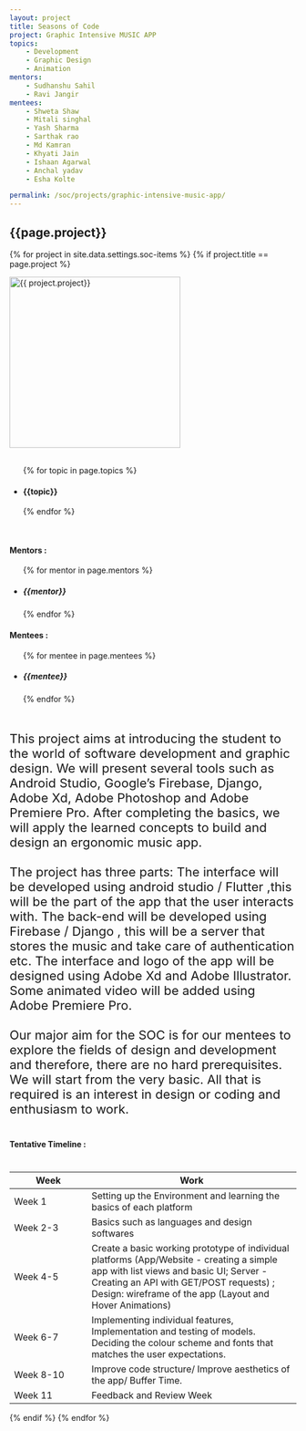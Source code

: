 ```yaml
---
layout: project
title: Seasons of Code
project: Graphic Intensive MUSIC APP
topics:
    - Development
    - Graphic Design
    - Animation
mentors:
    - Sudhanshu Sahil
    - Ravi Jangir          
mentees:
    - Shweta Shaw
    - Mitali singhal
    - Yash Sharma
    - Sarthak rao
    - Md Kamran
    - Khyati Jain
    - Ishaan Agarwal
    - Anchal yadav
    - Esha Kolte

permalink: /soc/projects/graphic-intensive-music-app/
---
```


<h2 class="display1 m-3 p-3 text-center">{{page.project}}</h2>

{% for project in site.data.settings.soc-items %}
{% if project.title == page.project %}
<div>
    <img src="{{ site.baseurl }}/{{ project.image }}"  width = "300" height="300" alt="{{ project.project}}" class="border rounded img-soc">
</div>
<div>
    <br>
    <ul>
        {% for topic in page.topics %}
        <li><h4 class="text-primary text-center">{{topic}}</h4></li>
        {% endfor %}
    </ul>
    <br>
    <h4 class="display3  ">Mentors :</h4> 
    <ul>
        {% for mentor in page.mentors %}
        <li><h5 class=" ">{{mentor}}</h5></li>
        {% endfor %}
    </ul>
    <h4 class="display3  ">Mentees :</h4> 
    <ul>
        {% for mentee in page.mentees %}
        <li><h5 class="">{{mentee}}</h5></li>
        {% endfor %}
    </ul>
</div>
<div>
    <p class="display3" style = "font-size:22px;" >
        <br>
        This project aims at introducing the student to the world of software development and graphic design. We will present several tools such as Android Studio, Google’s Firebase, Django, Adobe Xd, Adobe Photoshop and Adobe Premiere Pro. After completing the basics, we will apply the learned concepts to build and design an ergonomic music app.
        <br><br>
        The project has three parts: The interface will be developed using android studio / Flutter ,this will be the part of the app that the user interacts with. The back-end will be developed using Firebase / Django , this will be a server that stores the music and take care of authentication etc. The interface and logo of the app will be designed using Adobe Xd and Adobe Illustrator. Some animated video will be added using Adobe Premiere Pro.
        <br><br>
        Our major aim for the SOC is for our mentees to explore the fields of design and development and therefore, there are no hard prerequisites. We will start from the very basic. All that is required is an interest in design or coding and enthusiasm to work.
    </p>
</div>
<div>
    <h4 class="display3" style="margin:40px 0px 40px 0px;">Tentative Timeline :</h4>
    <table class="table table-striped">
    <thead>
        <tr>
        <th>Week</th>
        <th>Work</th>
        </tr>
    </thead>
    <tbody>
        <tr>
        <td style='width: 120px'>Week 1</td>
      <td>Setting up the Environment and learning the basics of each platform</td>
    </tr>
    <tr>
      <td>Week 2-3</td>
      <td>Basics such as languages and design softwares</td>
    </tr>
    <tr>
      <td>Week 4-5</td>
      <td>Create a basic working prototype of individual platforms (App/Website - creating a simple app with list views and basic UI; Server - Creating an API with GET/POST requests) ; Design: wireframe of the app (Layout and Hover Animations)</td>
    </tr>
    <tr>
      <td>Week 6-7</td>
      <td>Implementing individual features, Implementation and testing of models. Deciding the colour scheme and fonts that matches the user expectations.</td>
    </tr>
    <tr>
      <td>Week 8-10</td>
      <td>Improve code structure/ Improve aesthetics of the app/ Buffer Time.</td>
    </tr>
    <tr>
      <td>Week 11</td>
      <td>Feedback and Review Week</td>
    </tr>
    </tbody>
    </table>
</div>
{% endif %}
{% endfor %}

